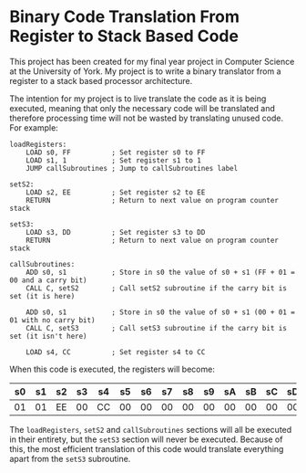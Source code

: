 # Binary Code Translation From Register to Stack Based Code
This project has been created for my final year project in Computer Science at the University of York. My project is 
to write a binary translator from a register to a stack based processor architecture.

The intention for my project is to live translate the code as it is being executed, meaning that only the 
necessary code will be translated and therefore processing time will not be wasted by translating unused code. For 
example:

```
loadRegisters:
    LOAD s0, FF          ; Set register s0 to FF
    LOAD s1, 1           ; Set register s1 to 1
    JUMP callSubroutines ; Jump to callSubroutines label 

setS2:
    LOAD s2, EE          ; Set register s2 to EE
    RETURN               ; Return to next value on program counter stack

setS3:
    LOAD s3, DD          ; Set register s3 to DD
    RETURN               ; Return to next value on program counter stack

callSubroutines:
    ADD s0, s1           ; Store in s0 the value of s0 + s1 (FF + 01 = 00 and a carry bit)
    CALL C, setS2        ; Call setS2 subroutine if the carry bit is set (it is here)
    
    ADD s0, s1           ; Store in s0 the value of s0 + s1 (00 + 01 = 01 with no carry bit)
    CALL C, setS3        ; Call setS3 subroutine if the carry bit is set (it isn't here)
    
    LOAD s4, CC          ; Set register s4 to CC
```

When this code is executed, the registers will become:

| s0 | s1 | s2 | s3 | s4 | s5 | s6 | s7 | s8 | s9 | sA | sB | sC | sD | sE | sF |
|----|----|----|----|----|----|----|----|----|----|----|----|----|----|----|----|
| 01 | 01 | EE | 00 | CC | 00 | 00 | 00 | 00 | 00 | 00 | 00 | 00 | 00 | 00 | 00 |

The `loadRegisters`, `setS2` and `callSubroutines` sections will all be executed in their entirety, but the `setS3` 
section will never be executed. Because of this, the most efficient translation of this code would translate 
everything apart from the `setS3` subroutine.
